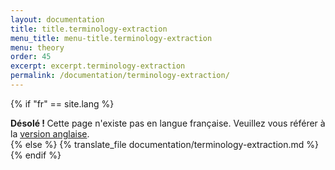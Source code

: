 ```yaml
---
layout: documentation
title: title.terminology-extraction
menu_title: menu-title.terminology-extraction
menu: theory
order: 45
excerpt: excerpt.terminology-extraction
permalink: /documentation/terminology-extraction/
---
```

{% if "fr" == site.lang %}
  <div class="alert alert-warning" role="alert">
  <strong>Désolé ! </strong>Cette page n'existe pas en langue française. Veuillez vous référer à la <a href="{{ page.url }}"> version anglaise</a>.
</div>
{% else %}
  {% translate_file documentation/terminology-extraction.md %}
 {% endif %}
